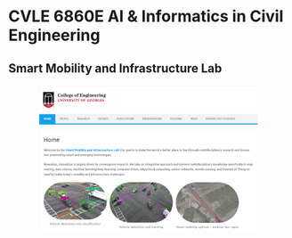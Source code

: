 # CVLE 6860E AI & Informatics in Civil Engineering 

## Smart Mobility and Infrastructure Lab
<p align="center">
    <img src="contents/lab_intro.PNG" width="400"/>
</p>


